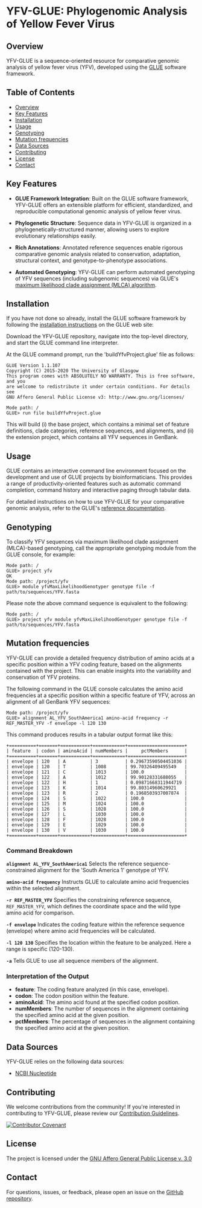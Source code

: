 # YFV-GLUE: Phylogenomic Analysis of Yellow Fever Virus

## Overview

YFV-GLUE is a sequence-oriented resource for comparative genomic analysis of yellow fever virus (YFV), developed using the [GLUE](https://github.com/giffordlabcvr/gluetools) software framework.

## Table of Contents

- [Overview](#overview)
- [Key Features](#key-features)
- [Installation](#installation)
- [Usage](#usage)
- [Genotyping](#genotyping)
- [Mutation frequencies](#mutation-frequencies)
- [Data Sources](#data-sources)
- [Contributing](#contributing)
- [License](#license)
- [Contact](#contact)

## Key Features

- **GLUE Framework Integration**: Built on the GLUE software framework, YFV-GLUE offers an extensible platform for efficient, standardized, and reproducible computational genomic analysis of yellow fever virus.

- **Phylogenetic Structure**: Sequence data in YFV-GLUE is organized in a phylogenetically-structured manner, allowing users to explore evolutionary relationships easily.

- **Rich Annotations**: Annotated reference sequences enable rigorous comparative genomic analysis related to conservation, adaptation, structural context, and genotype-to-phenotype associations.

- **Automated Genotyping**: YFV-GLUE can perform automated genotyping of YFV sequences (including subgenomic sequences) via GLUE's [maximum likelihood clade assignment (MLCA) algorithm](https://doi.org/10.1186/s12859-018-2459-9). 


## Installation

If you have not done so already, install the GLUE software framework by following the [installation instructions](http://glue-tools.cvr.gla.ac.uk/#/installation) on the GLUE web site: 

Download the YFV-GLUE repository, navigate into the top-level directory, and start the GLUE command line interpreter.

At the GLUE command prompt, run the 'buildYfvProject.glue' file as follows:

```
GLUE Version 1.1.107
Copyright (C) 2015-2020 The University of Glasgow
This program comes with ABSOLUTELY NO WARRANTY. This is free software, and you
are welcome to redistribute it under certain conditions. For details see
GNU Affero General Public License v3: http://www.gnu.org/licenses/

Mode path: /
GLUE> run file buildYfvProject.glue
```

This will build (i) the base project, which contains a minimal set of feature definitions, clade categories, reference sequences, and alignments, and (ii) the extension project, which contains all YFV sequences in GenBank.

## Usage

GLUE contains an interactive command line environment focused on the development and use of GLUE projects by bioinformaticians. This provides a range of productivity-oriented features such as automatic command completion, command history and interactive paging through tabular data. 

For detailed instructions on how to use YFV-GLUE for your comparative genomic analysis, refer to the GLUE's [reference documentation](http://glue-tools.cvr.gla.ac.uk/).

## Genotyping

To classify YFV sequences via maximum likelihood clade assignment (MLCA)-based genotyping, call the appropriate genotyping module from the GLUE console, for example:

```
Mode path: /
GLUE> project yfv
OK
Mode path: /project/yfv
GLUE> module yfvMaxLikelihoodGenotyper genotype file -f path/to/sequences/YFV.fasta 
```

Please note the above command sequence is equivalent to the following:

```
Mode path: /
GLUE> project yfv module yfvMaxLikelihoodGenotyper genotype file -f path/to/sequences/YFV.fasta 
```

## Mutation frequencies

YFV-GLUE can provide a detailed frequency distribution of amino acids at a specific position within a YFV coding feature, based on the alignments contained with the project. This can enable insights into the variability and conservation of YFV proteins.

The following command in the GLUE console calculates the amino acid frequencies at a specific position within a specific feature of YFV, across an alignment of all GenBank YFV sequences:

```
Mode path: /project/yfv
GLUE> alignment AL_YFV_SouthAmerica1 amino-acid frequency -r REF_MASTER_YFV -f envelope -l 120 130
```

This command produces results in a tabular output format like this:

```
+==========+=======+===========+============+=====================+
| feature  | codon | aminoAcid | numMembers |     pctMembers      |
+==========+=======+===========+============+=====================+
| envelope | 120   | A         | 3          | 0.29673590504451036 |
| envelope | 120   | T         | 1008       | 99.70326409495549   |
| envelope | 121   | C         | 1013       | 100.0               |
| envelope | 122   | A         | 1012       | 99.90128331688055   |
| envelope | 122   | H         | 1          | 0.09871668311944719 |
| envelope | 123   | K         | 1014       | 99.80314960629921   |
| envelope | 123   | R         | 2          | 0.1968503937007874  |
| envelope | 124   | S         | 1022       | 100.0               |
| envelope | 125   | M         | 1024       | 100.0               |
| envelope | 126   | S         | 1028       | 100.0               |
| envelope | 127   | L         | 1030       | 100.0               |
| envelope | 128   | F         | 1028       | 100.0               |
| envelope | 129   | E         | 1029       | 100.0               |
| envelope | 130   | V         | 1030       | 100.0               |
+==========+=======+===========+============+=====================+
```

### Command Breakdown

**`alignment AL_YFV_SouthAmerica1`**
Selects the reference sequence-constrained alignment for the 'South America 1' genotype of YFV.

**`amino-acid frequency`**
Instructs GLUE to calculate amino acid frequencies within the selected alignment.

**`-r REF_MASTER_YFV`**
Specifies the constraining reference sequence, `REF_MASTER_YFV`, which defines the coordinate space and the wild type amino acid for comparison.

**`-f envelope`**
Indicates the coding feature within the reference sequence (envelope) where amino acid frequencies will be calculated.

**`-l 120 130`**
Specifies the location within the feature to be analyzed. Here a range is specific (120-130).

**`-a`**
Tells GLUE to use all sequence members of the alignment.

### Interpretation of the Output

- **feature**: The coding feature analyzed (in this case, envelope).
- **codon**: The codon position within the feature.
- **aminoAcid**: The amino acid found at the specified codon position.
- **numMembers**: The number of sequences in the alignment containing the specified amino acid at the given position.
- **pctMembers**: The percentage of sequences in the alignment containing the specified amino acid at the given position.


## Data Sources

YFV-GLUE relies on the following data sources:

- [NCBI Nucleotide](https://www.ncbi.nlm.nih.gov/nuccore)


## Contributing

We welcome contributions from the community! If you're interested in contributing to YFV-GLUE, please review our [Contribution Guidelines](./md/CONTRIBUTING.md).

[![Contributor Covenant](https://img.shields.io/badge/Contributor%20Covenant-2.1-4baaaa.svg)](./md/code_of_conduct.md)


## License

The project is licensed under the [GNU Affero General Public License v. 3.0](https://www.gnu.org/licenses/agpl-3.0.en.html)

## Contact

For questions, issues, or feedback, please open an issue on the [GitHub repository](https://github.com/giffordlabcvr/YFV-GLUE/issues).

